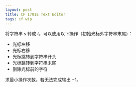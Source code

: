 ```yaml
---
layout: post
title: CF 1701E Text Editor
tags: cf wip
---
```


将字符串 $s$ 转成 $t$，可以使用以下操作（初始光标外字符串末尾）：

- 光标左移
- 光标右移
- 光标跳转到字符串开头
- 光标跳转到字符串末尾
- 删除光标前的字符

求最小操作次数，若无法完成输出 $-1$。